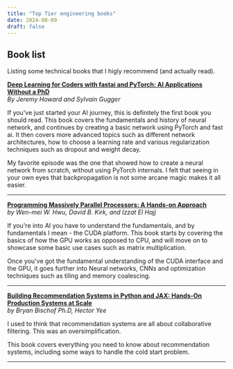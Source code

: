 ```yaml
---
title: "Top Tier engineering books"
date: 2024-08-09
draft: false
---
```


## Book list

Listing some technical books that I higly recommend (and actually read).

**[Deep Learning for Coders with fastai and PyTorch: AI Applications Without a PhD](https://www.amazon.com/Deep-Learning-Coders-fastai-PyTorch/dp/1492045527)**  
*By Jeremy Howard and Sylvain Gugger*  

If you've just started your AI journey, this is definitely the first book you should read. This book covers the fundamentals and history of neural network, and continues by creating a basic network using PyTorch and fast ai. It then covers more advanced topics such as different network architectures, how to choose a learning rate and various regularization techniques such as dropout and weight decay.  

My favorite episode was the one that showed how to create a neural network from scratch, without using PyTorch internals. I felt that seeing in your own eyes that backpropagation is not some arcane magic makes it all easier. 

---

**[Programming Massively Parallel Processors: A Hands-on Approach](https://www.amazon.com/Programming-Massively-Parallel-Processors-Hands/dp/0323912311)**  
*by Wen-mei W. Hwu, David B. Kirk, and Izzat El Hajj*  

If you're into AI you have to understand the fundamentals, and by fundamentals I mean - the CUDA platform. This book starts by covering the basics of how the GPU works as opposed to CPU, and will move on to showcase some basic use cases such as matrix multiplication.  

Once you've got the fundamental understanding of the CUDA interface and the GPU, it goes further into Neural networks, CNNs and optimization techniques such as tiling and memory coalescing.

---

**[Building Recommendation Systems in Python and JAX: Hands-On Production Systems at Scale](https://www.amazon.com/Building-Recommendation-Systems-Python-Hands/dp/1492097993)**  
*by Bryan Bischof Ph.D, Hector Yee*  

I used to think that recommendation systems are all about collaborative filtering. This was an oversimplification.  

This book covers everything you need to know about recommendation systems, including some ways to handle the cold start problem.

---